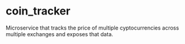 # coin_tracker
Microservice that tracks the price of multiple cyptocurrencies across multiple exchanges and exposes that data.
